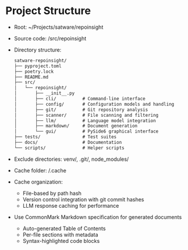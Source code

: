 # Project Structure

- Root: ~/Projects/satware/repoinsight
- Source code: /src/repoinsight
- Directory structure:

  ```txt
  satware-repoinsight/
  ├── pyproject.toml
  ├── poetry.lock
  ├── README.md
  ├── src/
  │   └── repoinsight/
  │       ├── __init__.py
  │       ├── cli/          # Command-line interface
  │       ├── config/       # Configuration models and handling
  │       ├── git/          # Git repository analysis
  │       ├── scanner/      # File scanning and filtering
  │       ├── llm/          # Language model integration
  │       ├── markdown/     # Document generation
  │       └── gui/          # PySide6 graphical interface
  ├── tests/                # Test suites
  ├── docs/                 # Documentation
  └── scripts/              # Helper scripts
  ```

- Exclude directories: venv/, .git/, node_modules/
- Cache folder: /.cache
- Cache organization:
  - File-based by path hash
  - Version control integration with git commit hashes
  - LLM response caching for performance
- Use CommonMark Markdown specification for generated documents
  - Auto-generated Table of Contents
  - Per-file sections with metadata
  - Syntax-highlighted code blocks
